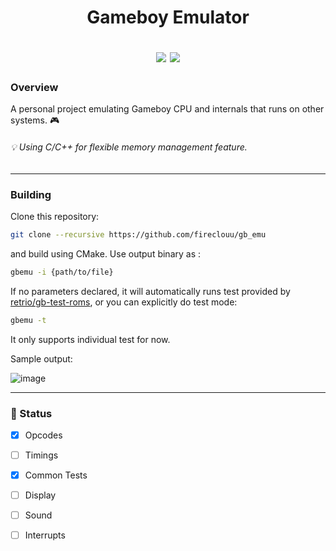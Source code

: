 <div class="myWrapper" markdown="1">
<h1>
  <div align="center">
  <p> Gameboy Emulator </p>  
<!--   <img src="https://img.shields.io/badge/stability-wip-lightgrey.svg"> -->
<!--   <img src="https://img.shields.io/github/commit-activity/w/fireclouu/gbemu_v2"> -->
  <img src="https://img.shields.io/github/repo-size/fireclouu/gbemu_v2">
  <img src="https://img.shields.io/github/last-commit/fireclouu/gbemu_v2">
  </div>
</h1>

### Overview
A personal project emulating Gameboy CPU and internals that runs on other systems. :video_game:
###### :bulb: Using C/C++ for flexible memory management feature.

___
### Building
Clone this repository:
``` bash
git clone --recursive https://github.com/fireclouu/gb_emu
```

and build using CMake. Use output binary as :
``` bash
gbemu -i {path/to/file}
```

If no parameters declared, it will automatically runs test provided by [retrio/gb-test-roms](https://github.com/retrio/gb-test-roms/tree/master), or you can explicitly do test mode:
``` bash
gbemu -t
```

It only supports individual test for now.

Sample output:

![image](https://github.com/fireclouu/gb_emu/assets/22563129/d2a22c59-3461-43ab-9048-f421485b5e23)

___
### :green_book: Status
- [x] Opcodes
- [ ] Timings
- [x] Common Tests
- [ ] Display
- [ ] Sound
- [ ] Interrupts


</div>
